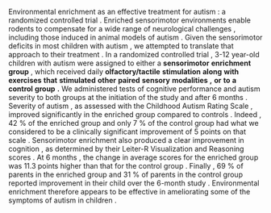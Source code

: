 Environmental enrichment as an effective treatment for autism : a randomized controlled trial . Enriched sensorimotor environments enable rodents to compensate for a wide range of neurological challenges , including those induced in animal models of autism . Given the sensorimotor deficits in most children with autism , we attempted to translate that approach to their treatment . In a randomized controlled trial , 3-12 year-old children with autism were assigned to either a **sensorimotor** **enrichment** **group** , which received daily **olfactory/tactile** **stimulation** **along** **with** **exercises** **that** **stimulated** **other** **paired** **sensory** **modalities** **,** **or** **to** **a** **control** **group** **.** We administered tests of cognitive performance and autism severity to both groups at the initiation of the study and after 6 months . Severity of autism , as assessed with the Childhood Autism Rating Scale , improved significantly in the enriched group compared to controls . Indeed , 42 % of the enriched group and only 7 % of the control group had what we considered to be a clinically significant improvement of 5 points on that scale . Sensorimotor enrichment also produced a clear improvement in cognition , as determined by their Leiter-R Visualization and Reasoning scores . At 6 months , the change in average scores for the enriched group was 11.3 points higher than that for the control group . Finally , 69 % of parents in the enriched group and 31 % of parents in the control group reported improvement in their child over the 6-month study . Environmental enrichment therefore appears to be effective in ameliorating some of the symptoms of autism in children . 